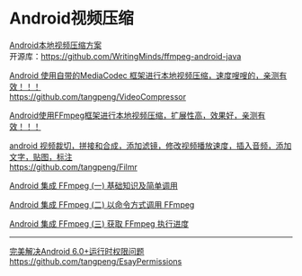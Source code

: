 Android视频压缩
===

[Android本地视频压缩方案](https://www.jianshu.com/p/4f82b058c8ec)  
开源库：https://github.com/WritingMinds/ffmpeg-android-java  

[Android 使用自带的MediaCodec 框架进行本地视频压缩，速度嗖嗖的，亲测有效！！！](https://github.com/tangpeng/VideoCompressor)  
https://github.com/tangpeng/VideoCompressor

[Android使用FFmpeg框架进行本地视频压缩，扩展性高，效果好，亲测有效！！！](https://github.com/tangpeng/FFmpegDemo)  

[android 视频裁切，拼接和合成，添加滤镜，修改视频播放速度，插入音频，添加文字，贴图，标注](https://www.jianshu.com/p/b2b35d0e7bce)  
https://github.com/tangpeng/Filmr

[Android 集成 FFmpeg (一) 基础知识及简单调用](https://blog.csdn.net/yhaolpz/article/details/76408829)  

[Android 集成 FFmpeg (二) 以命令方式调用 FFmpeg](https://blog.csdn.net/yhaolpz/article/details/77146156)  

[Android 集成 FFmpeg (三) 获取 FFmpeg 执行进度](https://blog.csdn.net/yhaolpz/article/details/77146156)  


--------------

[完美解决Android 6.0+运行时权限问题](https://www.jianshu.com/p/52795b5dab3a)  
https://github.com/tangpeng/EsayPermissions












